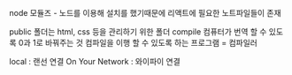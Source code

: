 node 모듈즈 - 노드를 이용해 설치를 했기때문에 리액트에 필요한 노트파일들이 존재

public 폴더는 html, css 등을 관리하기 위한 폴더
compile 컴퓨터가 번역 할 수 있도록 0과 1로 바꿔주는 것
컴파일을 이행 할 수 있도록 하는 프로그램 = 컴파일러

local : 랜선 연결
On Your Network : 와이파이 연결
